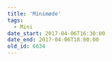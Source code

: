 ```yaml
---
title: 'Minimøde'
tags:
  - Mini
date_start: 2017-04-06T16:30:00
date_end: 2017-04-06T18:00:00
old_id: 6634
---
```

